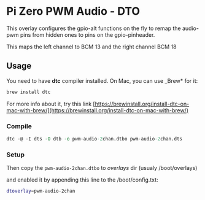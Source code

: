 # Pi Zero PWM Audio - DTO

This overlay configures the gpio-alt functions on the fly to remap the audio-pwm pins from hidden ones to pins on the gpio-pinheader.

This maps the left channel to BCM 13 and the right channel BCM 18

## Usage

You need to have **dtc** compiler installed. On Mac, you can use _Brew* for it:

```bash
brew install dtc
```

For more info about it, try this link [https://brewinstall.org/install-dtc-on-mac-with-brew/](https://brewinstall.org/install-dtc-on-mac-with-brew/)

### Compile

```perl
dtc -@ -I dts -O dtb -o pwm-audio-2chan.dtbo pwm-audio-2chan.dts
```

### Setup

Then copy the `pwm-audio-2chan.dtbo` to *overlays* dir (usualy /boot/overlays)

and enabled it by appending this line to the /boot/config.txt:

```bash
dtoverlay=pwm-audio-2chan
```
